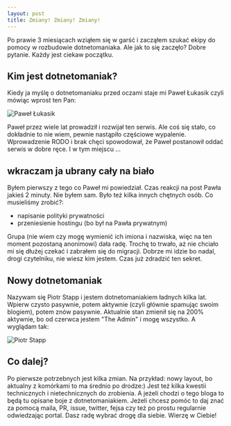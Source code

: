 ```yaml
---
layout: post
title: Zmiany! Zmiany! Zmiany!
---
```


Po prawie 3 miesiącach wziąłem się w garść i zacząłem szukać ekipy do pomocy w rozbudowie dotnetomaniaka. Ale jak to się zaczęło? Dobre pytanie. Każdy jest ciekaw początku. 

## Kim jest dotnetomaniak?
Kiedy ja myślę o dotnetomaniaku przed oczami staje mi Paweł Łukasik czyli mówiąc wprost ten Pan:
 
![Paweł Łukasik](https://pbs.twimg.com/profile_images/956200121460580353/rW-3noLI_400x400.jpg)

Paweł przez wiele lat prowadził i rozwijał ten serwis. Ale coś się stało, co dokładnie to nie wiem, pewnie nastąpiło częściowe wypalenie. Wprowadzenie RODO i brak chęci spowodował, że Paweł postanowił oddać serwis w dobre ręce. I w tym miejscu ...

## wkraczam ja ubrany cały na biało
Byłem pierwszy z tego co Paweł mi powiedział. Czas reakcji na post Pawła jakieś 2 minuty. 
Nie byłem sam. Było też kilka innych chętnych osób. Co musieliśmy zrobić?:
- napisanie polityki prywatności
- przeniesienie hostingu (bo był na Pawła prywatnym)

Grupa (nie wiem czy mogę wymienić ich imiona i nazwiska, więc na ten moment pozostaną anonimowi) dała radę. Trochę to trwało, aż nie chciało mi się dłużej czekać i zabrałem się do migracji. Dobrze mi idzie bo nadal, drogi czytelniku, nie wiesz kim jestem. Czas już zdradzić ten sekret.

## Nowy dotnetomaniak
Nazywam się Piotr Stapp i jestem dotnetomaniakiem ładnych kilka lat. Wpierw czysto pasywnie, potem aktywnie (czyli głównie spamując swoim blogiem), potem znów pasywnie. Aktualnie stan zmienił się na 200% aktywnie, bo od czerwca jestem "The Admin" i mogę wszystko. A wyglądam tak:
 
![Piotr Stapp](https://pl.gravatar.com/userimage/48672464/c50835d7095c6bf97f05a434fa54cfca.jpg?size=400)

## Co dalej?
Po pierwsze potrzebnych jest kilka zmian. Na przykład: nowy layout, bo aktualny z komórkami to ma średnio po drodze:)
Jest też kilka kwestii technicznych i nietechnicznych do zrobienia. A jeżeli chodzi o tego bloga to będą tu opisane boje z dotnetomaniakiem. Jeżeli chcesz pomóc to daj znać za pomocą maila, PR, issue, twitter, fejsa czy też po prostu regularnie odwiedzając portal. Dasz radę wybrać drogę dla siebie. Wierzę w Ciebie!

